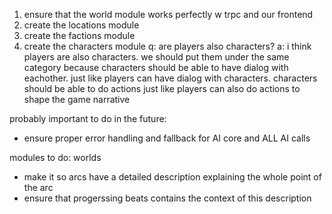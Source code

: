 1. ensure that the world module works perfectly w trpc and our frontend
2. create the locations module
3. create the factions module
4. create the characters module 
    q: are players also characters?
    a: i think players are also characters. we should put them under the same
    category because characters should be able to have dialog with eachother.
    just like players can have dialog with characters.
    characters should be able to do actions
    just like players can also do actions
    to shape the game narrative


probably important to do in the future:
- ensure proper error handling and fallback for AI core and ALL AI calls

modules to do:
worlds
- make it so arcs have a detailed description explaining the whole point of the arc
- ensure that progerssing beats contains the context of this description
